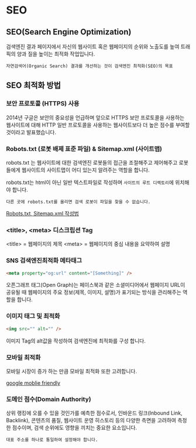 # SEO

## SEO(Search Engine Optimization)

검색엔진 결과 페이지에서 자신의 웹사이트 혹은 웹페이지의 순위와 노출도를 높여 트래픽의 양과 질을 높이는 최적화 작업입니다.

`자연검색어(Organic Search) 결과를 개선하는 것이 검색엔진 최적화(SEO)의 목표`

## SEO 최적화 방법

### 보안 프로토콜 (HTTPS) 사용

2014년 구글은 보안의 중요성을 언급하며 앞으로 HTTPS 보안 프로토콜을 사용하는 웹사이트에 대해 HTTP 일반 프로토콜을 사용하는 웹사이트보다 더 높은 점수를 부여할 것이라고 발표했습니다.

### Robots.txt (로봇 배제 표준 파일) & Sitemap.xml (사이트맵)

robots.txt 는 웹사이트에 대한 검색엔진 로봇들의 접근을 조절해주고 제어해주고 로봇들에게 웹사이트의 사이트맵이 어디 있는지 알려주는 역할을 합니다.

robots.txt는 html이 아닌 일반 텍스트파일로 작성하며 `사이트의 루트 디렉토리`에 위치해야 합니다.

`다른 곳에 robots.txt를 올리면 검색 로봇이 파일을 찾을 수 없습니다.`

[Robots.txt, Sitemap.xml 작성법](https://www.twinword.co.kr/blog/basic-technical-seo/)

### \<title>, \<meta> 디스크립션 Tag

\<title> = 웹페이지의 제목
\<meta> = 웹페이지의 중심 내용을 요약하여 설명

### SNS 검색엔진최적화 메타태그

```html
<meta property="og:url" content="[Something]" />
```

오픈그래프 태그(Open Graph)는 페이스북과 같은 소셜미디어에서 웹페이지 URL이 공유될 때 웹페이지의 주요 정보(제목, 이미지, 설명)가 표기되는 방식을 관리해주는 역할을 합니다.

### 이미지 태그 및 최적화

```html
<img src="" alt="" />
```

이미지 Tag의 alt값을 작성하여 검색엔진에 최적화를 구성 합니다.

### 모바일 최적화

모바일 시장이 증가 하는 만큼 모바일 최적화 또한 고려합니다.

[google moblie friendly](https://search.google.com/test/mobile-friendly)

### 도메인 점수(Domain Authority)

상위 랭킹에 오를 수 있을 것인가를 예측한 점수로서, 인바운드 링크(Inbound Link, Backlink), 콘텐츠의 품질, 웹사이트 운영 히스토리 등의 다양한 측면을 고려하여 측정한 점수이며, 검색 순위에도 영향을 끼치는 중요한 요소입니다.

`대표 주소를 하나로 통일하여 설정해야 합니다.`
